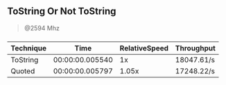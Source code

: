 
ToString Or Not ToString
------------------------
> @2594 Mhz


### 


|Technique|Time           |RelativeSpeed|Throughput|
|---------|---------------|-------------|----------|
|ToString |00:00:00.005540|1x           |18047.61/s|
|Quoted   |00:00:00.005797|1.05x        |17248.22/s|





